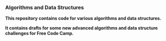 ### Algorithms and Data Structures ###

**This repository contains code for various algorithms and data structures.**

**It contains drafts for some new advanced algorithms and data structure challenges for Free Code Camp.**